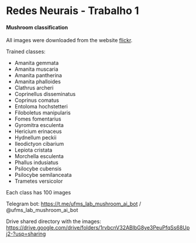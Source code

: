# Redes Neurais - Trabalho 1

#### Mushroom classification

All images were downloaded from the website [flickr](https://flickr.com/).

Trained classes:
- Amanita gemmata
- Amanita muscaria
- Amanita pantherina
- Amanita phalloides
- Clathrus archeri
- Coprinellus disseminatus
- Coprinus comatus
- Entoloma hochstetteri
- Filoboletus manipularis
- Fomes fomentarius
- Gyromitra esculenta
- Hericium erinaceus
- Hydnellum peckii
- Ileodictyon cibarium
- Lepiota cristata
- Morchella esculenta
- Phallus indusiatus
- Psilocybe cubensis
- Psilocybe semilanceata
- Trametes versicolor

Each class has 100 images

Telegram bot: https://t.me/ufms_lab_mushroom_ai_bot / @ufms_lab_mushroom_ai_bot

Drive shared directory with the images: https://drive.google.com/drive/folders/1rvbcnV32ABlbG8ye3PeuPfqSs68Upj2-?usp=sharing
